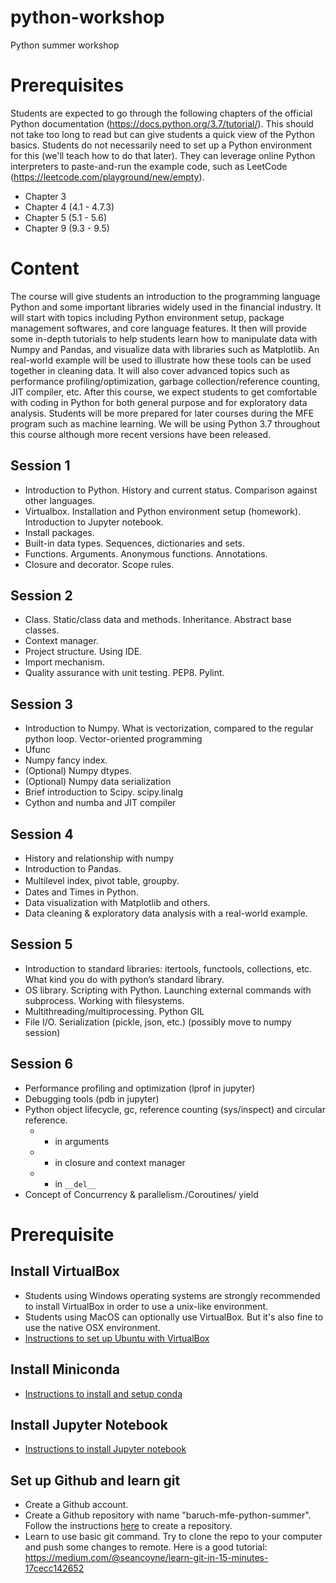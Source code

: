 # python-workshop
Python summer workshop


# Prerequisites
Students are expected to go through the following chapters of the official Python documentation (https://docs.python.org/3.7/tutorial/). This should not take too long to read but can give students a quick view of the Python basics. Students do not necessarily need to set up a Python environment for this (we'll teach how to do that later). They can leverage online Python interpreters to paste-and-run the example code, such as LeetCode (https://leetcode.com/playground/new/empty).
* Chapter 3
* Chapter 4 (4.1 - 4.7.3)
* Chapter 5 (5.1 - 5.6)
* Chapter 9 (9.3 - 9.5)

# Content
The course will give students an introduction to the programming language Python and some important libraries widely used in the financial industry. It will start with topics including Python environment setup, package management softwares, and core language features. It then will provide some in-depth tutorials to help students learn how to manipulate data with Numpy and Pandas, and visualize data with libraries such as Matplotlib. An real-world example will be used to illustrate how these tools can be used together in cleaning data. It will also cover advanced topics such as performance profiling/optimization, garbage collection/reference counting, JIT compiler, etc. After this course, we expect students to get comfortable with coding in Python for both general purpose and for exploratory data analysis. Students will be more prepared for later courses during the MFE program such as machine learning. We will be using Python 3.7 throughout this course although more recent versions have been released.


## Session 1
* Introduction to Python. History and current status. Comparison against other languages.
* Virtualbox. Installation and Python environment setup (homework). Introduction to Jupyter notebook.
* Install packages.  
* Built-in data types. Sequences, dictionaries and sets. 
* Functions. Arguments. Anonymous functions. Annotations.
* Closure and decorator. Scope rules. 

## Session 2
* Class. Static/class data and methods. Inheritance. Abstract base classes. 
* Context manager. 
* Project structure. Using IDE.
* Import mechanism.
* Quality assurance with unit testing. PEP8. Pylint. 

## Session 3
* Introduction to Numpy. What is vectorization, compared to the regular python loop. Vector-oriented programming
* Ufunc
* Numpy fancy index.
* (Optional) Numpy dtypes.
* (Optional) Numpy data serialization
* Brief introduction to Scipy. scipy.linalg
* Cython and numba and JIT compiler

## Session 4
* History and relationship with numpy
* Introduction to Pandas. 
* Multilevel index, pivot table, groupby. 　
* Dates and Times in Python.
* Data visualization with Matplotlib and others.
* Data cleaning & exploratory data analysis with a real-world example. 

## Session 5
* Introduction to standard libraries: itertools, functools, collections, etc. What kind you do with python’s standard library.
* OS library. Scripting with Python. Launching external commands with subprocess. Working with filesystems. 
* Multithreading/multiprocessing. Python GIL
* File I/O. Serialization (pickle, json, etc.) (possibly move to numpy session)

## Session 6
* Performance profiling and optimization (lprof in jupyter)
* Debugging tools (pdb in jupyter)
* Python object lifecycle, gc, reference counting (sys/inspect) and circular reference. 
  * - in arguments
  * - in closure and context manager
  * - in `__del__`
* Concept of Concurrency & parallelism./Coroutines/ yield


# Prerequisite
## Install VirtualBox
* Students using Windows operating systems are strongly recommended to install VirtualBox in order to use a unix-like environment. 
* Students using MacOS can optionally use VirtualBox. But it's also fine to use the native OSX environment.
* [Instructions to set up Ubuntu with VirtualBox](docs/virtualbox.md) 

## Install Miniconda
* [Instructions to install and setup conda](docs/conda.md)

## Install Jupyter Notebook
* [Instructions to install Jupyter notebook](docs/jupyter.md)

## Set up Github and learn git
* Create a Github account.
* Create a Github repository with name "baruch-mfe-python-summer". 
Follow the instructions [here](https://docs.github.com/en/github/getting-started-with-github/create-a-repo) to create a repository.
* Learn to use basic git command. Try to clone the repo to your computer and push some changes to remote. 
Here is a good tutorial: https://medium.com/@seancoyne/learn-git-in-15-minutes-17cecc142652
